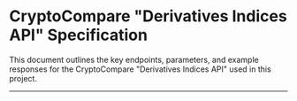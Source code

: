 # CryptoCompare "Derivatives Indices API" Specification

This document outlines the key endpoints, parameters, and example responses for the CryptoCompare "Derivatives Indices API" used in this project.

---